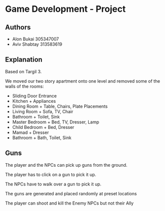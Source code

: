 # Game Development - Project

## Authors

- Alon Bukai 305347007
- Aviv Shabtay 313583619


## Explanation

Based on Targil 3.

We moved our two story apartment onto one level and removed some of the walls of the rooms:

- Sliding Door Entrance
- Kitchen + Appliances
- Dining Room + Table, Chairs, Plate Placements
- Living Room + Sofa, TV, Chair
- Bathroom + Toilet, Sink
- Master Bedroom + Bed, TV, Dresser, Lamp
- Child Bedroom + Bed, Dresser
- Mamad + Dresser
- Bathroom + Bath, Toilet, Sink

## Guns

The player and the NPCs can pick up guns from the ground.

The player has to click on a gun to pick it up.

The NPCs have to walk over a gun to pick it up.

The guns are generated and placed randomly at preset locations

The player can shoot and kill the Enemy NPCs but not their Ally
